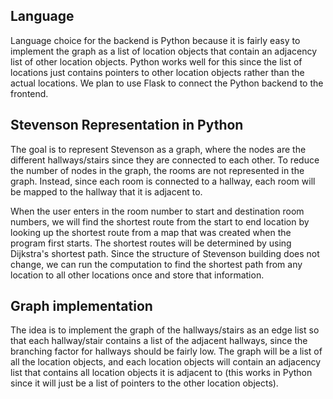 ## Language
Language choice for the backend is Python because it is fairly easy to implement the graph as a list of location objects that contain an adjacency list of other location objects. Python works well for this since the list of locations just contains pointers to other location objects rather than the actual locations. We plan to use Flask to connect the Python backend to the frontend.

## Stevenson Representation in Python
The goal is to represent Stevenson as a graph, where the nodes are the different hallways/stairs since they are connected to each other. To reduce the number of nodes in the graph, the rooms are not represented in the graph. Instead, since each room is connected to a hallway, each room will be mapped to the hallway that it is adjacent to.

When the user enters in the room number to start and destination room numbers, we will find the shortest route from the start to end location by looking up the shortest route from a map that was created when the program first starts. The shortest routes will be determined by using Dijkstra's shortest path. Since the structure of Stevenson building does not change, we can run the computation to find the shortest path from any location to all other locations once and store that information.


## Graph implementation
The idea is to implement the graph of the hallways/stairs as an edge list so that each hallway/stair contains a list of the adjacent hallways, since the branching factor for hallways should be fairly low. The graph will be a list of all the location objects, and each location objects will contain an adjacency list that contains all location objects it is adjacent to (this works in Python since it will just be a list of pointers to the other location objects).
